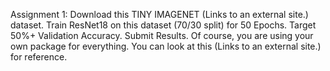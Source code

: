 
Assignment 1:
Download this TINY IMAGENET (Links to an external site.) dataset. 
Train ResNet18 on this dataset (70/30 split) for 50 Epochs. Target 50%+ Validation Accuracy. 
Submit Results. Of course, you are using your own package for everything. You can look at this (Links to an external site.) for reference. 
